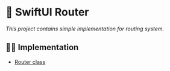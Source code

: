 # 🚏 SwiftUI Router

_This project contains simple implementation for routing system._

## 👨‍💻 Implementation

- [Router class](https://github.com/XenoPOMP/swiftui-router-example/tree/main/Milestone%20Grid/Routing)
